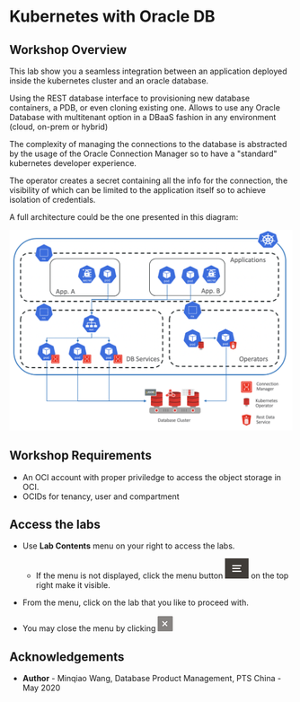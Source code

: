 # Kubernetes with Oracle DB #

## Workshop Overview ##

This lab show you a seamless integration between an application deployed inside the kubernetes cluster and an oracle database.

Using the REST database interface to provisioning new database containers, a PDB, or even cloning existing one. Allows to use any Oracle Database with multitenant option in a DBaaS fashion in any environment (cloud, on-prem or hybrid)

The complexity of managing the connections to the database is abstracted by the usage of the Oracle Connection Manager so to have a "standard" kubernetes developer experience.

The operator creates a secret containing all the info for the connection, the visibility of which can be limited to the application itself so to achieve isolation of credentials.

A full architecture could be the one presented in this diagram:

![architecture](images/architecture.png)

## Workshop Requirements

- An OCI account with proper priviledge to access the object storage in OCI.
- OCIDs for tenancy, user and compartment



## Access the labs ##

- Use **Lab Contents** menu on your right to access the labs.
    - If the menu is not displayed, click the menu button ![](./images/menu-button.png) on the top right  make it visible.

- From the menu, click on the lab that you like to proceed with. 

- You may close the menu by clicking ![](./images/menu-close.png "")

## Acknowledgements

- **Author** - Minqiao Wang, Database Product Management, PTS China - May 2020